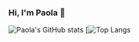 ### Hi, I'm Paola 👋

![Paola's GitHub stats](https://github-readme-stats.vercel.app/api?username=paolabc&show_icons=true&theme=radical)
[![Top Langs](https://github-readme-stats.vercel.app/api/top-langs/?username=paolabc&layout=compact&langs_count=7&theme=dracula)

